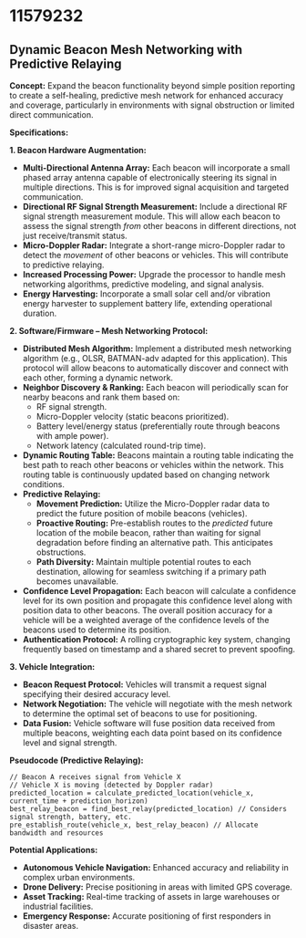 # 11579232

## Dynamic Beacon Mesh Networking with Predictive Relaying

**Concept:** Expand the beacon functionality beyond simple position reporting to create a self-healing, predictive mesh network for enhanced accuracy and coverage, particularly in environments with signal obstruction or limited direct communication.

**Specifications:**

**1. Beacon Hardware Augmentation:**

*   **Multi-Directional Antenna Array:** Each beacon will incorporate a small phased array antenna capable of electronically steering its signal in multiple directions. This is for improved signal acquisition and targeted communication.
*   **Directional RF Signal Strength Measurement:** Include a directional RF signal strength measurement module.  This will allow each beacon to assess the signal strength *from* other beacons in different directions, not just receive/transmit status.
*   **Micro-Doppler Radar:** Integrate a short-range micro-Doppler radar to detect the *movement* of other beacons or vehicles. This will contribute to predictive relaying.
*   **Increased Processing Power:** Upgrade the processor to handle mesh networking algorithms, predictive modeling, and signal analysis.
*   **Energy Harvesting:** Incorporate a small solar cell and/or vibration energy harvester to supplement battery life, extending operational duration.

**2. Software/Firmware – Mesh Networking Protocol:**

*   **Distributed Mesh Algorithm:** Implement a distributed mesh networking algorithm (e.g., OLSR, BATMAN-adv adapted for this application). This protocol will allow beacons to automatically discover and connect with each other, forming a dynamic network.
*   **Neighbor Discovery & Ranking:** Each beacon will periodically scan for nearby beacons and rank them based on:
    *   RF signal strength.
    *   Micro-Doppler velocity (static beacons prioritized).
    *   Battery level/energy status (preferentially route through beacons with ample power).
    *   Network latency (calculated round-trip time).
*   **Dynamic Routing Table:**  Beacons maintain a routing table indicating the best path to reach other beacons or vehicles within the network. This routing table is continuously updated based on changing network conditions.
*   **Predictive Relaying:**
    *   **Movement Prediction:** Utilize the Micro-Doppler radar data to predict the future position of mobile beacons (vehicles).
    *   **Proactive Routing:**  Pre-establish routes to the *predicted* future location of the mobile beacon, rather than waiting for signal degradation before finding an alternative path.  This anticipates obstructions.
    *   **Path Diversity:** Maintain multiple potential routes to each destination, allowing for seamless switching if a primary path becomes unavailable.
*   **Confidence Level Propagation:**  Each beacon will calculate a confidence level for its own position and propagate this confidence level along with position data to other beacons. The overall position accuracy for a vehicle will be a weighted average of the confidence levels of the beacons used to determine its position.
*   **Authentication Protocol:** A rolling cryptographic key system, changing frequently based on timestamp and a shared secret to prevent spoofing.

**3. Vehicle Integration:**

*   **Beacon Request Protocol:** Vehicles will transmit a request signal specifying their desired accuracy level.
*   **Network Negotiation:** The vehicle will negotiate with the mesh network to determine the optimal set of beacons to use for positioning.
*   **Data Fusion:** Vehicle software will fuse position data received from multiple beacons, weighting each data point based on its confidence level and signal strength.

**Pseudocode (Predictive Relaying):**

```
// Beacon A receives signal from Vehicle X
// Vehicle X is moving (detected by Doppler radar)
predicted_location = calculate_predicted_location(vehicle_x, current_time + prediction_horizon)
best_relay_beacon = find_best_relay(predicted_location) // Considers signal strength, battery, etc.
pre_establish_route(vehicle_x, best_relay_beacon) // Allocate bandwidth and resources
```

**Potential Applications:**

*   **Autonomous Vehicle Navigation:** Enhanced accuracy and reliability in complex urban environments.
*   **Drone Delivery:** Precise positioning in areas with limited GPS coverage.
*   **Asset Tracking:** Real-time tracking of assets in large warehouses or industrial facilities.
*   **Emergency Response:** Accurate positioning of first responders in disaster areas.